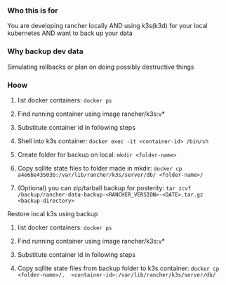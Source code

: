 ### Who this is for
You are developing rancher locally AND using k3s(k3d) for your local kubernetes AND want to back up your data

### Why backup dev data
Simulating rollbacks or plan on doing possibly destructive things

### Hoow
1. list docker containers: `docker ps`

2. Find running container using image rancher/k3s:v* 

3. Substitute container id <container-id> in following steps 

4. Shell into k3s container: `docker exec -it <container-id> /bin/sh `

5. Create folder for backup on local: `mkdir <folder-name>` 

6. Copy sqllite state files to folder made in mkdir: `docker cp a4e6be43503b:/var/lib/rancher/k3s/server/db/ <folder-name>/`

7. (Optional) you can zip/tarball backup for posterity: `tar zcvf /backup/rancher-data-backup-<RANCHER_VERSION>-<DATE>.tar.gz <backup-directory>`

Restore local k3s using backup 

1. list docker containers: `docker ps` 

2. Find running container using image rancher/k3s:v* 

3. Substitute container id <container-id> in following steps 

4. Copy sqllite state files from backup folder to k3s container: `docker cp <folder-name>/.  <container-id>:/var/lib/rancher/k3s/server/db/ `

 